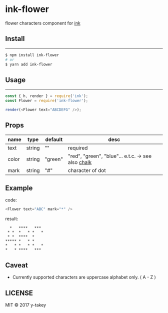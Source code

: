 # ink-flower

flower characters component for [ink](https://github.com/vadimdemedes/ink)


## Install
---

```bash
$ npm install ink-flower
# or
$ yarn add ink-flower
```

## Usage
---

```js
const { h, render } = require('ink');
const Flower = require('ink-flower');

render(<Flower text="ABCDEFG" />);
```

## Props

name | type | default | desc
---- | ---- | ---- | ----
text | string | "" | required
color | string | "green" | "red", "green", "blue"... e.t.c. -> see also [chalk](https://github.com/chalk/chalk)
mark | string | "#" | character of dot

## Example

code:

```js
<Flower text="ABC" mark="*" />
```

result:
```
  *   ****   ***
 * *  *   * *   *
 * *  ****  *    
***** *   * *    
*   * *   * *   *
*   * ****   ***
```

## Caveat

* Currently supported characters are uppercase alphabet only. ( A - Z )

LICENSE
---

MIT © 2017 y-takey
